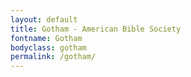```yaml
---
layout: default
title: Gotham - American Bible Society
fontname: Gotham
bodyclass: gotham
permalink: /gotham/
---
```

